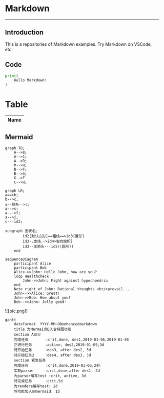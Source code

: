 # Markdown
---

## Introduction

This is a repositories of Markdown examples.
Try Markdown on VSCode, etc.

## Code

```python
print(
    Hello Markdown!
)
```
# Table
| Name | 
| ---- |

## Mermaid

```mermaid
graph TD;
    A-->B;
    A-->C;
    A-->D;
    M-->H;
    B-->F;
    B-->G;
    G-->F
    C-->H;
```

```mermaid
graph LR;
a==>b;
b-->c;
a--联系-->c;
a-->s;
a-.->f;
s-->j;
c---id2;

subgraph 图表名;
        id2[默认方形]==粗线==>id3{菱形}
        id3-.虚线.->id4>右向旗帜]
        id3--无箭头---id5((圆形))
    end
```

```mermaid
sequenceDiagram
    participant Alice
    participant Bob
    Alice->>John: Hello John, how are you?
    loop Healthcheck
        John->>John: Fight against hypochondria
    end
    Note right of John: Rational thoughts <br/>prevail...
    John-->>Alice: Great!
    John->>Bob: How about you?
    Bob-->>John: Jolly good!
```

![[pic.png]]


```mermaid
gantt
    dateFormat  YYYY-MM-DDenhancedmarkdown
    title 为Mermaid加入甘特图功能
    section A部分
    完成任务        :crit,done, des1,2019-01-06,2019-01-08
    正进行任务      :active, des2,2019-01-09,3d
    待开始任务      :des3, after des2, 5d
    待开始任务2     :des4, after des3, 5d
    section 紧急任务
    完成任务        :crit,done,2019-01-06,24h
    实现parser     :crit,done,after des1, 2d
    为parser编写test :crit, active, 3d
    待完成任务      :crit,5d
    为rendere编写test: 2d
    将功能加入到mermaid: 1d
```

